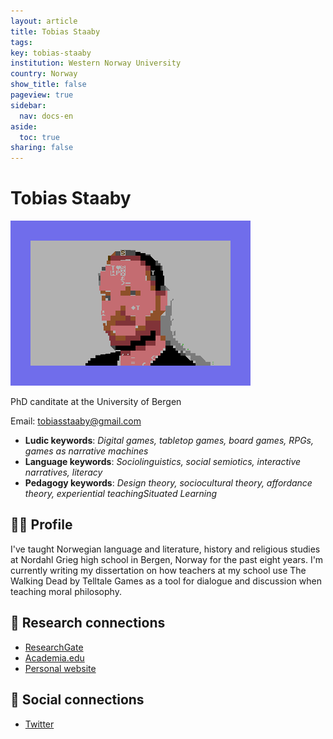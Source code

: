 ```yaml
---
layout: article
title: Tobias Staaby
tags:
key: tobias-staaby
institution: Western Norway University
country: Norway
show_title: false
pageview: true
sidebar:
  nav: docs-en
aside:
  toc: true
sharing: false
---
```


# Tobias Staaby

<div class="card">
  <div class="card__image">
    <img class="image" src="/assets/images/LLP-Tobias.png"/>
    <div class="overlay overlay--bottom">
      <p>PhD canditate at the University of Bergen</p>
    </div>
  </div>
</div>

Email: [tobiasstaaby@gmail.com](mailto:tobiasstaaby@gmail.com)

- **Ludic keywords**: *Digital games, tabletop games, board games, RPGs, games as narrative machines*
- **Language keywords**: *Sociolinguistics, social semiotics, interactive narratives, literacy*
- **Pedagogy keywords**: *Design theory, sociocultural theory, affordance theory, experiential teachingSituated Learning*

<!--more-->

## 👨‍🏫 Profile

I've taught Norwegian language and literature, history and religious studies at Nordahl Grieg high school in Bergen, Norway for the past eight years. I'm currently writing my dissertation on how teachers at my school use The Walking Dead by Telltale Games as a tool for dialogue and discussion when teaching moral philosophy.

## 🧪 Research connections

- [ResearchGate](https://www.researchgate.net/profile/Tobias_Staaby)
- [Academia.edu](https://independent.academia.edu/TStaaby)
- [Personal website](https://www.spillpedagogene.no/)

## 💬 Social connections

- [Twitter](https://www.twitter.com/tobiasstaaby)